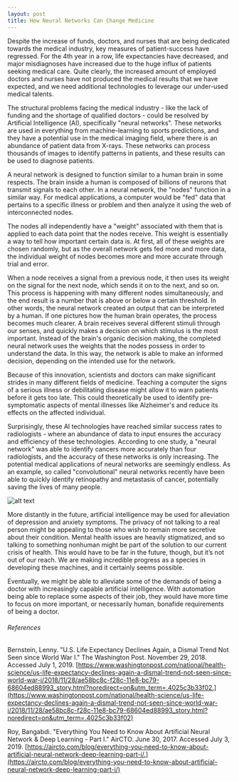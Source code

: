 ```yaml
---
layout: post
title: How Neural Networks Can Change Medicine
---
```


Despite the increase of funds, doctors, and nurses that are being dedicated towards the medical industry, key measures of patient-success have regressed. For the 4th year in a row, life expectancies have decreased, and major misdiagnoses have increased due to the huge influx of patients seeking medical care. Quite clearly, the increased amount of employed doctors and nurses have not produced the medical results that we have expected, and we need additional technologies to leverage our under-used medical talents.

The structural problems facing the medical industry - like the lack of funding and the shortage of qualified doctors - could be resolved by Artificial Intelligence (AI), specifically "neural networks". These networks are used in everything from machine-learning to sports predictions, and they have a potential use in the medical imaging field, where there is an abundance of patient data from X-rays. These networks can process thousands of images to identify patterns in patients, and these results can be used to diagnose patients. 

A neural network is designed to function similar to a human brain in some respects. The brain inside a human is composed of billions of neurons that transmit signals to each other. In a neural network, the "nodes" function in a similar way. For medical applications, a computer would be "fed" data that pertains to a specific illness or problem and then analyze it using the web of interconnected nodes. 

The nodes all independently have a "weight" associated with them that is applied to each data point that the nodes receive. This weight is essentially a way to tell how important certain data is. At first, all of these weights are chosen randomly, but as the overall network gets fed more and more data, the individual weight of nodes becomes more and more accurate through trial and error. 

When a node receives a signal from a previous node, it then uses its weight on the signal for the next node, which sends it on to the next, and so on. This process is happening with many different nodes simultaneously, and the end result is a number that is above or below a certain threshold. In other words, the neural network created an output that can be interpreted by a human.
If one pictures how the human brain operates, the process becomes much clearer. A brain receives several different stimuli through our senses, and quickly makes a decision on which stimulus is the most important. Instead of the brain's organic decision making, the completed neural network uses the weights that the nodes possess in order to understand the data. In this way, the network is able to make an informed decision, depending on the intended use for the network.

Because of this innovation, scientists and doctors can make significant strides in many different fields of medicine. Teaching a computer the signs of a serious illness or debilitating disease might allow it to warn patients before it gets too late. This could theoretically be used to identify pre-symptomatic aspects of mental illnesses like Alzheimer's and reduce its effects on the affected individual.

Surprisingly, these AI technologies have reached similar success rates to radiologists - where an abundance of data to input ensures the accuracy and efficiency of these technologies. According to one study, a "neural network" was able to identify cancers more accurately than four radiologists, and the accuracy of these networks is only increasing. The potential medical applications of neural networks are seemingly endless. As an example, so called "convolutional" neural networks recently have been able to quickly identify retinopathy and metastasis of cancer, potentially saving the lives of many people.


![alt text](https://imgur.com/a/P0TWUpl)

More distantly in the future, artificial intelligence may be used for alleviation of depression and anxiety symptoms. The privacy of not talking to a real person might be appealing to those who wish to remain more secretive about their condition. Mental health issues are heavily stigmatized, and so talking to something nonhuman might be part of the solution to our current crisis of health. This would have to be far in the future, though, but it’s not out of our reach. We are making incredible progress as a species in developing these machines, and it certainly seems possible.

Eventually, we might be able to alleviate some of the demands of being a doctor with increasingly capable artificial intelligence. With automation being able to replace some aspects of their job, they would have more time to focus on more important, or necessarily human, bonafide requirements of being a doctor.

###### References

Bernstein, Lenny. "U.S. Life Expectancy Declines Again, a Dismal Trend Not Seen since World War I." The Washington Post. November 29, 2018. Accessed July 1, 2019. 
[https://www.washingtonpost.com/national/health-science/us-life-expectancy-declines-again-a-dismal-trend-not-seen-since-world-war-i/2018/11/28/ae58bc8c-f28c-11e8-bc79-68604ed88993_story.html?noredirect=on&utm_term=.4025c3b33f02.](https://www.washingtonpost.com/national/health-science/us-life-expectancy-declines-again-a-dismal-trend-not-seen-since-world-war-i/2018/11/28/ae58bc8c-f28c-11e8-bc79-68604ed88993_story.html?noredirect=on&utm_term=.4025c3b33f02) 

Roy, Bangabdi. "Everything You Need to Know About Artificial Neural Network & Deep Learning - Part I." AirCTO. June 30, 2017. Accessed July 3, 2019. 
[https://aircto.com/blog/everything-you-need-to-know-about-artificial-neural-network-deep-learning-part-i/.](https://aircto.com/blog/everything-you-need-to-know-about-artificial-neural-network-deep-learning-part-i/)


